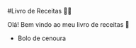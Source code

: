 #Livro de Receitas :woman_cook:

Olá! Bem vindo ao meu livro de receitas :wave:

- Bolo de cenoura

